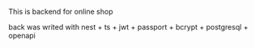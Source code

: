 This is backend for online shop

back was writed with nest + ts + jwt + passport + bcrypt + postgresql + openapi
